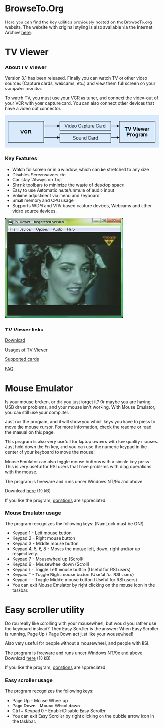 # BrowseTo.Org
Here you can find the key utilities previously hosted on the BrowseTo.org website.
The website with original styling is also available via the Internet Archive [here](https://web.archive.org/web/20211218231743/http://rhdesigns.browseto.org/).

# TV Viewer

### About TV Viewer
Version 3.1 has been released.
Finally you can watch TV or other video sources (Capture cards, webcams, etc.) and view them full screen on your computer monitor.

To watch TV, you must use your VCR as tuner, and connect the video-out of your VCR with your capture card. You can also connect other devices that have a video out connector.

![TV Viewer connection diagram](https://github.com/Profile926/BrowseTo.Org/blob/main/tv_viewer_connections.png)

### Key Features
- Watch fullscreen or in a window, which can be stretched to any size
- Disables Screensavers etc.
- Can stay 'Always on Top'
- Shrink toolbars to minimize the waste of desktop space
- Easy to use Automatic mute/unmute of audio input
- Volume adjustment via menu and keyboard
- Small memory and CPU usage
- Supports WDM and VfW based capture devices, Webcams and other video source devices.

![TV Viewer screenshot](https://github.com/Profile926/BrowseTo.Org/blob/main/tvviewer.jpg)

### TV Viewer links
[Download](tvviewer_download.md)

[Usages of TV Viewer](tvviewer_usages.md)

[Supported cards](tvviewer_supportedcards.md)

[FAQ](tvviewer_faq.md)


# Mouse Emulator
Is your mouse broken, or did you just forget it? Or maybe you are having USB driver problems, and your mouse isn't working. With Mouse Emulator, you can still use your computer.

Just run the program, and it will show you which keys you have to press to move the mouse cursor. For more information, check the readme or read the manual on this page.

This program is also very usefull for laptop owners with low quality mouses. Just hold down the Fn key, and you can use the numeric keypad in the center of your keyboard to move the mouse!

Mouse Emulator can also toggle mouse buttons with a simple key press. This is very useful for RSI users that have problems with drag operations with the mouse.

The program is freeware and runs under Windows NT/9x and above.

Download [here](https://github.com/Profile926/BrowseTo.Org/blob/main/mousemu.zip) (10 kB)

If you like the program, [donations](https://www.paypal.com/donate/?hosted_button_id=674WLNXJQCHC2) are appreciated. 

### Mouse Emulator usage
The program recognizes the following keys: (NumLock must be ON!)

- Keypad 1 - Left mouse button
- Keypad 2 - Right mouse button
- Keypad 3 - Middle mouse button
- Keypad 4, 5, 6, 8 - Moves the mouse left, down, right and/or up respectively.
- Keypad 7 - Mousewheel up (Scroll)
- Keypad 9 - Mousewheel down (Scroll)
- Keypad / - Toggle Left mouse button (Useful for RSI users)
- Keypad * - Toggle Right mouse button (Useful for RSI users)
- Keypad - - Toggle Middle mouse button (Useful for RSI users)
- You can exit Mouse Emulator by right clicking on the mouse icon in the taskbar.

# Easy scroller utility
Do rou really like scrolling with your mousewheel, but would you rather use the keyboard instead? Then Easy Scroller is the answer: When Easy Scroller is running, Page Up / Page Down act just like your wousewheel!

Also very useful for people without a mousewheel, and people with RSI.

The program is freeware and runs under Windows NT/9x and above.
Download [here](https://github.com/Profile926/BrowseTo.Org/blob/main/EasyScroller.zip) (10 kB)

If you like the program, [donations](https://www.paypal.com/donate/?hosted_button_id=Y2A3RAHLMXM9E) are appreciated. 

### Easy scroller usage
The program recognizes the following keys:

- Page Up - Mouse Wheel up
- Page Down - Mouse Wheel down
- Ctrl + Keypad 0 - Enable/Disable Easy Scroller
- You can exit Easy Scroller by right clicking on the dubble arrow icon in the taskbar.
